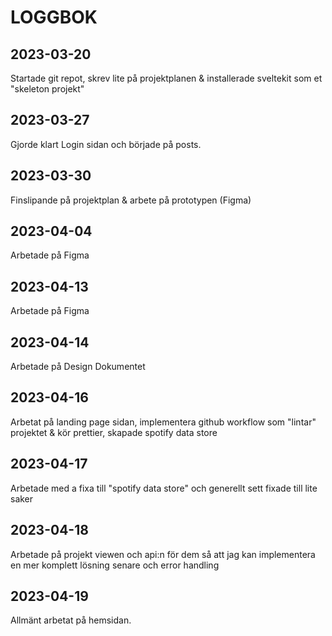 # LOGGBOK

## 2023-03-20

Startade git repot, skrev lite på projektplanen & installerade sveltekit som et "skeleton projekt"

## 2023-03-27

Gjorde klart Login sidan och började på posts.

## 2023-03-30

Finslipande på projektplan & arbete på prototypen (Figma)

## 2023-04-04

Arbetade på Figma

## 2023-04-13

Arbetade på Figma

## 2023-04-14

Arbetade på Design Dokumentet

## 2023-04-16

Arbetat på landing page sidan, implementera github workflow som "lintar" projektet & kör prettier, skapade spotify data store

## 2023-04-17

Arbetade med a fixa till "spotify data store" och generellt sett fixade till lite saker

## 2023-04-18

Arbetade på projekt viewen och api:n för dem så att jag kan implementera en mer komplett lösning senare och error handling

## 2023-04-19

Allmänt arbetat på hemsidan.
